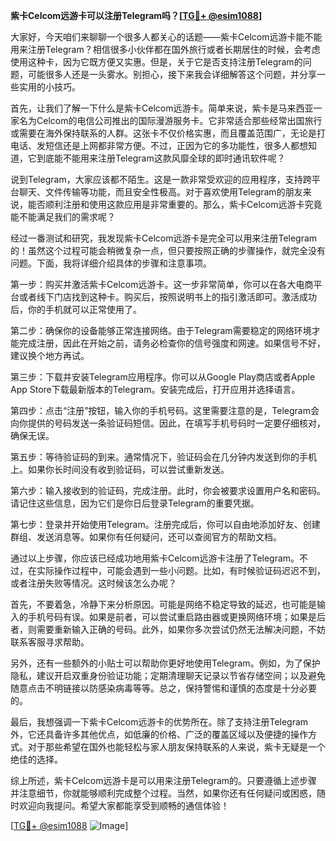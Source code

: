 **紫卡Celcom远游卡可以注册Telegram吗？[[TG💪+ @esim1088](https://t.me/s/esim1088)]**

大家好，今天咱们来聊聊一个很多人都关心的话题——紫卡Celcom远游卡能不能用来注册Telegram？相信很多小伙伴都在国外旅行或者长期居住的时候，会考虑使用这种卡，因为它既方便又实惠。但是，关于它是否支持注册Telegram的问题，可能很多人还是一头雾水。别担心，接下来我会详细解答这个问题，并分享一些实用的小技巧。

首先，让我们了解一下什么是紫卡Celcom远游卡。简单来说，紫卡是马来西亚一家名为Celcom的电信公司推出的国际漫游服务卡。它非常适合那些经常出国旅行或需要在海外保持联系的人群。这张卡不仅价格实惠，而且覆盖范围广，无论是打电话、发短信还是上网都非常方便。不过，正因为它的多功能性，很多人都想知道，它到底能不能用来注册Telegram这款风靡全球的即时通讯软件呢？

说到Telegram，大家应该都不陌生。这是一款非常受欢迎的应用程序，支持跨平台聊天、文件传输等功能，而且安全性极高。对于喜欢使用Telegram的朋友来说，能否顺利注册和使用这款应用是非常重要的。那么，紫卡Celcom远游卡究竟能不能满足我们的需求呢？

经过一番测试和研究，我发现紫卡Celcom远游卡是完全可以用来注册Telegram的！虽然这个过程可能会稍微复杂一点，但只要按照正确的步骤操作，就完全没有问题。下面，我将详细介绍具体的步骤和注意事项。

第一步：购买并激活紫卡Celcom远游卡。这一步非常简单，你可以在各大电商平台或者线下门店找到这种卡。购买后，按照说明书上的指引激活即可。激活成功后，你的手机就可以正常使用了。

第二步：确保你的设备能够正常连接网络。由于Telegram需要稳定的网络环境才能完成注册，因此在开始之前，请务必检查你的信号强度和网速。如果信号不好，建议换个地方再试。

第三步：下载并安装Telegram应用程序。你可以从Google Play商店或者Apple App Store下载最新版本的Telegram。安装完成后，打开应用并选择语言。

第四步：点击“注册”按钮，输入你的手机号码。这里需要注意的是，Telegram会向你提供的号码发送一条验证码短信。因此，在填写手机号码时一定要仔细核对，确保无误。

第五步：等待验证码的到来。通常情况下，验证码会在几分钟内发送到你的手机上。如果你长时间没有收到验证码，可以尝试重新发送。

第六步：输入接收到的验证码，完成注册。此时，你会被要求设置用户名和密码。请记住这些信息，因为它们是你日后登录Telegram的重要凭据。

第七步：登录并开始使用Telegram。注册完成后，你可以自由地添加好友、创建群组、发送消息等。如果你有任何疑问，还可以查阅官方的帮助文档。

通过以上步骤，你应该已经成功地用紫卡Celcom远游卡注册了Telegram。不过，在实际操作过程中，可能会遇到一些小问题。比如，有时候验证码迟迟不到，或者注册失败等情况。这时候该怎么办呢？

首先，不要着急，冷静下来分析原因。可能是网络不稳定导致的延迟，也可能是输入的手机号码有误。如果是前者，可以尝试重启路由器或更换网络环境；如果是后者，则需要重新输入正确的号码。此外，如果你多次尝试仍然无法解决问题，不妨联系客服寻求帮助。

另外，还有一些额外的小贴士可以帮助你更好地使用Telegram。例如，为了保护隐私，建议开启双重身份验证功能；定期清理聊天记录以节省存储空间；以及避免随意点击不明链接以防感染病毒等等。总之，保持警惕和谨慎的态度是十分必要的。

最后，我想强调一下紫卡Celcom远游卡的优势所在。除了支持注册Telegram外，它还具备许多其他优点，如低廉的价格、广泛的覆盖区域以及便捷的操作方式。对于那些希望在国外也能轻松与家人朋友保持联系的人来说，紫卡无疑是一个绝佳的选择。

综上所述，紫卡Celcom远游卡是可以用来注册Telegram的。只要遵循上述步骤并注意细节，你就能够顺利完成整个过程。当然，如果你还有任何疑问或困惑，随时欢迎向我提问。希望大家都能享受到顺畅的通信体验！

[[TG💪+ @esim1088](https://t.me/s/esim1088) ![Image](https://i.postimg.cc/4NQfJmqS/Snipaste-2025-05-13-00-14-12.png)]